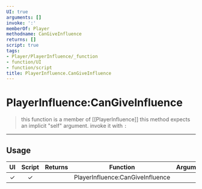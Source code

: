 ```yaml
---
UI: true
arguments: []
invoke: ':'
memberOf: Player
methodname: CanGiveInfluence
returns: []
script: true
tags:
- Player/PlayerInfluence/_function
- function/UI
- function/script
title: PlayerInfluence.CanGiveInfluence
---
```

# PlayerInfluence:CanGiveInfluence
> this function is a member of [[PlayerInfluence]]
> this method expects an implicit "self" argument. invoke it with `:`
-----
## Usage
|  UI | Script | Returns | Function | Arguments |
|:---:|:------:|-------:|:--------:|:---------|
|✓|✓||PlayerInfluence:CanGiveInfluence||
